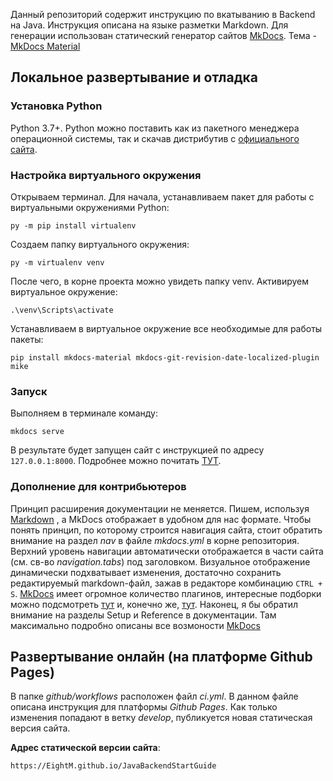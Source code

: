 Данный репозиторий содержит инструкцию по вкатыванию в Backend на Java.
Инструкция описана на языке разметки Markdown. Для генерации использован статический генератор сайтов [MkDocs](https://www.mkdocs.org/). Тема - [MkDocs Material](https://squidfunk.github.io/mkdocs-material/)

## Локальное развертывание и отладка

### Установка Python

Python 3.7+. Python можно поставить как из пакетного менеджера операционной системы, так и скачав дистрибутив с [официального сайта](https://www.python.org/).

### Настройка виртуального окружения

Открываем терминал. Для начала, устанавливаем пакет для работы с виртуальными окружениями Python:

`py -m pip install virtualenv`

Создаем папку виртуального окружения:

`py -m virtualenv venv`

После чего, в корне проекта можно увидеть папку venv.
Активируем виртуальное окружение:

`.\venv\Scripts\activate`

Устанавливаем в виртуальное окружение все необходимые для работы пакеты:

`pip install mkdocs-material mkdocs-git-revision-date-localized-plugin mike`

### Запуск

Выполняем в терминале команду:

`mkdocs serve`

В результате будет запущен сайт с инструкцией по адресу `127.0.0.1:8000`.
Подробнее можно почитать [ТУТ](https://squidfunk.github.io/mkdocs-material/creating-your-site).

### Дополнение для контрибьютеров

Принцип расширения документации не меняется. Пишем, используя [Markdown](https://www.markdownguide.org/) ,  а MkDocs отображает в удобном для нас формате. Чтобы понять принцип, по которому строится навигация сайта, стоит обратить внимание на раздел *nav* в файле *mkdocs.yml* в корне репозитория. Верхний уровень навигации автоматически отображается в части сайта (см. св-во *navigation.tabs*) под заголовком.
Визуальное отображение динамически подхватывает изменения, достаточно сохранить редактируемый markdown-файл, зажав в редакторе комбинацию `CTRL + S`.
[MkDocs](https://www.mkdocs.org/) имеет огромное количество плагинов, интересные подборки можно подсмотреть [тут](https://github.com/mkdocs/best-of-mkdocs) и, конечно же, [тут](https://squidfunk.github.io/mkdocs-material/reference/). 
Наконец, я бы обратил внимание на разделы Setup и Reference в документации. Там максимально подробно описаны все возмоности [MkDocs](https://www.mkdocs.org/)


## Развертывание онлайн (на платформе Github Pages)

В папке *github/workflows* расположен файл *ci.yml*. В данном файле описана инструкция для платформы *Github Pages*. Как только изменения попадают в ветку *develop*, публикуется новая статическая версия сайта.

**Адрес статической версии сайта**:

 `https://EightM.github.io/JavaBackendStartGuide`